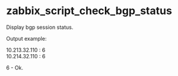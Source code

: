 # zabbix_script_check_bgp_status


Display bgp session status.

Output example:

10.213.32.110 : 6  
10.214.32.110 : 6

6 - Ok.
